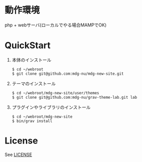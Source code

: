 # 動作環境
php + webサーバ(ローカルでやる場合MAMPでOK)

# QuickStart

1. 本体のインストール
   ```
   $ cd ~/webroot
   $ git clone git@github.com:mdg-nu/mdg-new-site.git
   ```

2. テーマのインストール
    ```
    $ cd ~/webroot/mdg-new-site/user/themes
    $ git clone git@github.com:mdg-nu/grav-theme-lab.git lab
    ```

3. プラグインやライブラリのインストール
   ```
   $ cd ~/webroot/mdg-new-site
   $ bin/grav install
   ```


# License

See [LICENSE](LICENSE.txt)

